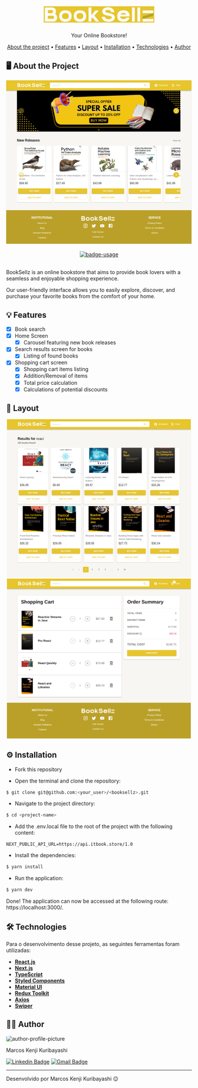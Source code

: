 <!-- CABEÇALHO -->
<div id="readme-top" align="center">
    <h1>
        <img width=300 src="/public/logo.svg" alt="project-name" />
    </h1>
    <p>
        Your Online Bookstore!
    </p>
    <p>
        <a href="#%EF%B8%8F-about-the-project">About the project</a> •
        <a href="#-features">Features</a> •
        <a href="#-layout">Layout</a> •
        <a href="#%EF%B8%8F-installation">Installation</a> •
        <a href="#%EF%B8%8F-technologies">Technologies</a> •
        <a href="#-author">Author</a>
    </p>
</div>

<!-- SOBRE O PROJETO -->

## 🖥️ About the Project

<div align="center">
    <img src="/public/images/home.png" width=800/>
    <br/>
    <br/>
    <a href="http://marcos-kuribayashi.vercel.app/">
        <img src="https://img.shields.io/badge/demo-view%20app-blue?style=for-the-badge" alt="badge-usage" >
    </a>
</div>

<br/>

BookSellz is an online bookstore that aims to provide book lovers with a seamless and enjoyable shopping experience.

Our user-friendly interface allows you to easily explore, discover, and purchase your favorite books from the comfort of your home.

## 💡 Features

- [x] Book search
- [x] Home Screen
  - [x] Carousel featuring new book releases
- [x] Search results screen for books
  - [x] Listing of found books
- [x] Shopping cart screen
  - [x] Shopping cart items listing
  - [x] Addition/Removal of items
  - [x] Total price calculation
  - [x] Calculations of potential discounts

## 🎨 Layout

<p align="center">
  <img src="/public/images/search.png" width=500>

  <img src="/public/images/cart.png" width=500>
</p>

## ⚙️ Installation

- Fork this repository

- Open the terminal and clone the repository:

```Bash
$ git clone git@github.com:<your_user>/<booksellz>.git
```

- Navigate to the project directory:

```Bash
$ cd <project-name>
```

- Add the .env.local file to the root of the project with the following content:

```
NEXT_PUBLIC_API_URL=https://api.itbook.store/1.0
```

- Install the dependencies:

```Bash
$ yarn install
```

- Run the application:

```Bash
$ yarn dev
```

Done! The application can now be accessed at the following route: https://localhost:3000/.

## 🛠️ Technologies

Para o desenvolvimento desse projeto, as seguintes ferramentas foram utilizadas:

- **[React.js](https://pt-br.reactjs.org/)**
- **[Next.js](https://nextjs.org/)**
- **[TypeScript](https://www.typescriptlang.org/)**
- **[Styled Components](https://styled-components.com/)**
- **[Material UI](https://mui.com/)**
- **[Redux Toolkit](https://redux-toolkit.js.org/)**
- **[Axios](https://axios-http.com/)**
- **[Swiper](https://swiperjs.com/)**

## 👨‍💻 Author

<img style="border-radius: 15%;" src="https://gitlab.com/uploads/-/system/user/avatar/8603970/avatar.png?width=400" width=70 alt="author-profile-picture"/>

Marcos Kenji Kuribayashi

[![Linkedin Badge](https://img.shields.io/badge/-LinkedIn-blue?style=flat&logo=Linkedin&logoColor=white)](https://www.linkedin.com/in/marcos-kuribayashi/) [![Gmail Badge](https://img.shields.io/badge/-marcosken13@gmail.com-c14438?style=flat&logo=Gmail&logoColor=white)](mailto:marcosken13@gmail.com)

---

Desenvolvido por Marcos Kenji Kuribayashi 😉
